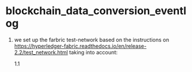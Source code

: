 # blockchain_data_conversion_eventlog

1. we set up the farbric test-network based on the instructions on https://hyperledger-fabric.readthedocs.io/en/release-2.2/test_network.html
  taking into account:
    
    1.1 
